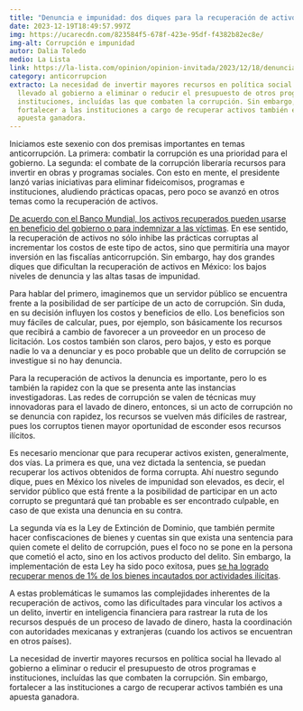 ```yaml
---
title: "Denuncia e impunidad: dos diques para la recuperación de activos en México"
date: 2023-12-19T18:49:57.997Z
img: https://ucarecdn.com/823584f5-678f-423e-95df-f4382b82ec8e/
img-alt: Corrupción e impunidad
autor: Dalia Toledo
medio: La Lista
link: https://la-lista.com/opinion/opinion-invitada/2023/12/18/denuncia-e-impunidad-dos-diques-para-la-recuperacion-de-activos-en-mexico
category: anticorrupcion
extracto: La necesidad de invertir mayores recursos en política social ha
  llevado al gobierno a eliminar o reducir el presupuesto de otros programas e
  instituciones, incluídas las que combaten la corrupción. Sin embargo,
  fortalecer a las instituciones a cargo de recuperar activos también es una
  apuesta ganadora.
---
```

Iniciamos este sexenio con dos premisas importantes en temas anticorrupción. La primera: combatir la corrupción es una prioridad para el gobierno. La segunda: el combate de la corrupción liberaría recursos para invertir en obras y programas sociales. Con esto en mente, el presidente lanzó varias iniciativas para eliminar fideicomisos, programas e instituciones, aludiendo prácticas opacas, pero poco se avanzó en otros temas como la recuperación de activos.



[De acuerdo con el Banco Mundial, los activos recuperados pueden usarse en beneficio del gobierno o para indemnizar a las víctimas](https://star.worldbank.org/sites/default/files/manual_para_la_recuperacion_de_activos_0.pdf). En ese sentido, la recuperación de activos no sólo inhibe las prácticas corruptas al incrementar los costos de este tipo de actos, sino que permitiría una mayor inversión en las fiscalías anticorrupción. Sin embargo, hay dos grandes diques que dificultan la recuperación de activos en México: los bajos niveles de denuncia y las altas tasas de impunidad.



Para hablar del primero, imaginemos que un servidor público se encuentra frente a la posibilidad de ser partícipe de un acto de corrupción. Sin duda, en su decisión influyen los costos y beneficios de ello. Los beneficios son muy fáciles de calcular, pues, por ejemplo, son básicamente los recursos que recibirá a cambio de favorecer a un proveedor en un proceso de licitación. Los costos también son claros, pero bajos, y esto es porque nadie lo va a denunciar y es poco probable que un delito de corrupción se investigue si no hay denuncia. 



Para la recuperación de activos la denuncia es importante, pero lo es también la rapidez con la que se presenta ante las instancias investigadoras. Las redes de corrupción se valen de técnicas muy innovadoras para el lavado de dinero, entonces, si un acto de corrupción no se denuncia con rapidez, los recursos se vuelven más difíciles de rastrear, pues los corruptos tienen mayor oportunidad de esconder esos recursos ilícitos.



Es necesario mencionar que para recuperar activos existen, generalmente, dos vías. La primera es que, una vez dictada la sentencia, se puedan recuperar los activos obtenidos de forma corrupta. Ahí nuestro segundo dique, pues en México los niveles de impunidad son elevados, es decir, el servidor público que está frente a la posibilidad de participar en un acto corrupto se preguntará qué tan probable es ser encontrado culpable, en caso de que exista una denuncia en su contra. 



La segunda vía es la Ley de Extinción de Dominio, que también permite hacer confiscaciones de bienes y cuentas sin que exista una sentencia para quien comete el delito de corrupción, pues el foco no se pone en la persona que cometió el acto, sino en los activos producto del delito. Sin embargo, la implementación de esta Ley ha sido poco exitosa, pues [se ha logrado recuperar menos de 1% de los bienes incautados por actividades ilícitas](https://www.milenio.com/opinion/uldis-mena/columna-uldis-mena/extincion-de-dominio-la-reforma-ha-fracasado). 

A estas problemáticas le sumamos las complejidades inherentes de la recuperación de activos, como las dificultades para vincular los activos a un delito, invertir en inteligencia financiera para rastrear la ruta de los recursos después de un proceso de lavado de dinero, hasta la coordinación con autoridades mexicanas y extranjeras (cuando los activos se encuentran en otros países).



La necesidad de invertir mayores recursos en política social ha llevado al gobierno a eliminar o reducir el presupuesto de otros programas e instituciones, incluídas las que combaten la corrupción. Sin embargo, fortalecer a las instituciones a cargo de recuperar activos también es una apuesta ganadora.